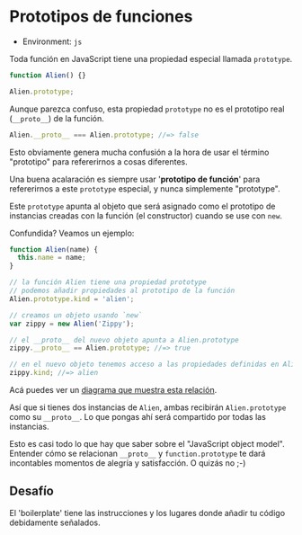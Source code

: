 # Prototipos de funciones

* Environment: `js`

Toda función en JavaScript tiene una propiedad especial llamada `prototype`.

```js
function Alien() {}

Alien.prototype;
```

Aunque parezca confuso, esta propiedad `prototype` no es el prototipo real
(`__proto__`) de la función.

```js
Alien.__proto__ === Alien.prototype; //=> false
```

Esto obviamente genera mucha confusión a la hora de usar el término "prototipo"
para refererirnos a cosas diferentes.

Una buena acalaración es siempre usar '__prototipo de función__' para
refererirnos a este `prototype` especial, y nunca simplemente "prototype".

Este `prototype` apunta al objeto que será asignado como el prototipo de
instancias creadas con la función (el constructor) cuando se use con `new`.

Confundida? Veamos un ejemplo:

```js
function Alien(name) {
  this.name = name;
}

// la función Alien tiene una propiedad prototype
// podemos añadir propiedades al prototipo de la función
Alien.prototype.kind = 'alien';

// creamos un objeto usando `new`
var zippy = new Alien('Zippy');

// el __proto__ del nuevo objeto apunta a Alien.prototype
zippy.__proto__ == Alien.prototype; //=> true

// en el nuevo objeto tenemos acceso a las propiedades definidas en Alien.prototype
zippy.kind; //=> alien
```

Acá puedes ver un [diagrama que muestra esta relación](https://docs.google.com/drawings/d/1AKJcvxs0t3iGtqkRV8rFAWlo7tojkOSwjfhr1NWaTb0/pub?w=889&h=482).

Así que si tienes dos instancias de `Alien`, ambas recibirán `Alien.prototype`
como su `__proto__`. Lo que pongas ahí será compartido por todas las instancias.

Esto es casi todo lo que hay que saber sobre el "JavaScript object model".
Entender cómo se relacionan `__proto__` y `function.prototype` te dará
incontables momentos de alegría y satisfacción. O quizás no ;-)

## Desafío

El 'boilerplate' tiene las instrucciones y los
lugares donde añadir tu código debidamente señalados.
